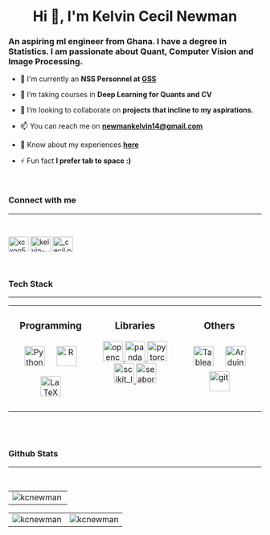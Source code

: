 <h1 align="center">Hi 👋, I'm Kelvin Cecil Newman</h1>
<h3 >An aspiring ml engineer from Ghana. I have a degree in Statistics. I am passionate about Quant, Computer Vision and Image Processing.</h3>


- 💼 I'm currently an **NSS Personnel at <a href="https://www.statsghana.gov.gh/">GSS  </a>**

- 🌱 I’m taking courses in **Deep Learning for Quants and CV**

- 👯 I’m looking to collaborate on **projects that incline to my aspirations.**

- 📫 You can reach me on **newmankelvin14@gmail.com**

- 📄 Know about my experiences **<a href="https://drive.google.com/file/d/1n5Riq1Cp6_23Rid6XfEosTVfBgqTqMPO/view?usp=drive_link">here  </a>**

- ⚡ Fun fact **I prefer tab to space :)**

<br>
<h3 align="left">Connect with me</h3>

---
<br>
<p align="left">
    <a href="https://twitter.com/xcxoo5" target="blank"><img align="center" src="https://raw.githubusercontent.com/rahuldkjain/github-profile-readme-generator/master/src/images/icons/Social/twitter.svg" alt="xcxoo5" height="30" width="40" /></a>
    <a href="https://linkedin.com/in/kelvin-newman-09b961255" target="blank"><img align="center" src="https://raw.githubusercontent.com/rahuldkjain/github-profile-readme-generator/master/src/images/icons/Social/linked-in-alt.svg" alt="kelvin-newman-09b961255" height="30" width="40" /></a>
    <a href="https://instagram.com/_cecil.py" target="blank"><img align="center" src="https://raw.githubusercontent.com/rahuldkjain/github-profile-readme-generator/master/src/images/icons/Social/instagram.svg" alt="_cecil.py" height="30" width="40" /></a>
</p>

<br>
<h3 align="left">Tech Stack</h3>

---
<table align="center" border="0px">
<tr>
<td valign="top" width="33%">
<h3 align="center">Programming</h3>
<div align="center">

<p align="center"> 
<a href="https://www.python.org/" target="_blank"><img style="margin: 10px" src="https://profilinator.rishav.dev/skills-assets/python-original.svg" alt="Python" height="40" /></a>
<a href="https://www.r-project.org/" target="_blank"><img style="margin: 10px" src="https://profilinator.rishav.dev/skills-assets/r.svg" alt="R" height="40" />
<a href="https://www.latex-project.org/" target="_blank"><img style="margin: 10px" src="https://profilinator.rishav.dev/skills-assets/latex.png" alt="LaTeX" height="40" /></a>  



</div>
</td>

<td valign="top" width="33%">
<h3 align="center">Libraries</h3>
<div align="center">
</a> <a href="https://opencv.org/" target="_blank" rel="noreferrer"> <img src="https://www.vectorlogo.zone/logos/opencv/opencv-icon.svg" alt="opencv" width="40" height="40"/> </a> 
<a href="https://pandas.pydata.org/" target="_blank" rel="noreferrer"> <img src="https://avatars.githubusercontent.com/u/21206976?s=200&v=4" alt="pandas" width="40" height="40"/> </a> 
<a href="https://pytorch.org/" target="_blank" rel="noreferrer"> <img src="https://www.vectorlogo.zone/logos/pytorch/pytorch-icon.svg" alt="pytorch" width="40" height="40"/> </a> 
<a href="https://scikit-learn.org/" target="_blank" rel="noreferrer"> <img src="https://upload.wikimedia.org/wikipedia/commons/0/05/Scikit_learn_logo_small.svg" alt="scikit_learn" width="40" height="40"/> </a> <a href="https://seaborn.pydata.org/" target="_blank" rel="noreferrer"> <img src="https://seaborn.pydata.org/_images/logo-mark-lightbg.svg" alt="seaborn" width="40" height="40"/> </a>

</div>
</td>

<td valign="top" width="33%">
<h3 align="center">Others</h3>
<div align="center">  
<a href="https://www.tableau.com/" target="_blank"><img style="margin: 10px" src="https://profilinator.rishav.dev/skills-assets/tableau.svg" alt="Tableau" height="40" /></a>  
<a href="https://www.arduino.cc/" target="_blank"><img style="margin: 10px" src="https://profilinator.rishav.dev/skills-assets/arduino.png" alt="Arduino" height="40" /></a> 
<a href="https://git-scm.com/" target="_blank" rel="noreferrer"> <img src="https://www.vectorlogo.zone/logos/git-scm/git-scm-icon.svg" alt="git" width="40" height="40"/> </a>  


</div>
</td></tr></table>
</p>



<br>
<br>
<h3 align="left">Github Stats</h3>

---
<br>

<p>
    <table align="center" border="0px">
        <tr>
            <td valign="top" width="100%">
                    <img align="left" src="https://github-readme-stats.vercel.app/api/top-langs?username=kcnewman&show_icons=true&locale=en&layout=compact" alt="kcnewman" />
            </td>
        </tr>
    </table>  
</p>


<p>
    <table align="center" border="0px">
        <tr>
            <td valign="top" width="50%">
                <div align="center">  
                    <img align="center" src="https://github-readme-stats.vercel.app/api?username=kcnewman&show_icons=true&locale=en" alt="kcnewman" />
                </div>
            </td>
            <td valign="top" width="50%">
                <div align="center">
                    <img align="center" src="https://github-readme-streak-stats.herokuapp.com/?user=kcnewman&" alt="kcnewman" />
                </div>
            </td>
        </tr>
    </table>  
</p>    

